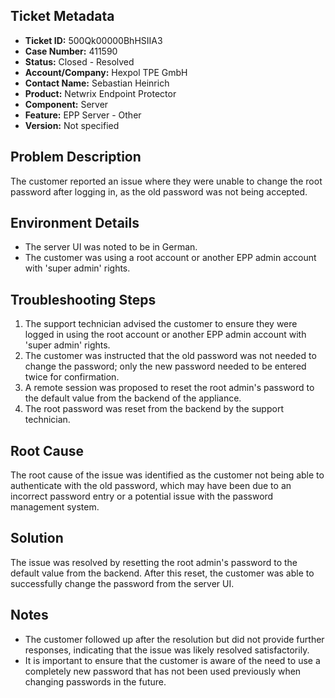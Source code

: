 ## Ticket Metadata
- **Ticket ID:** 500Qk00000BhHSIIA3
- **Case Number:** 411590
- **Status:** Closed - Resolved
- **Account/Company:** Hexpol TPE GmbH
- **Contact Name:** Sebastian Heinrich
- **Product:** Netwrix Endpoint Protector
- **Component:** Server
- **Feature:** EPP Server - Other
- **Version:** Not specified

## Problem Description
The customer reported an issue where they were unable to change the root password after logging in, as the old password was not being accepted.

## Environment Details
- The server UI was noted to be in German.
- The customer was using a root account or another EPP admin account with 'super admin' rights.

## Troubleshooting Steps
1. The support technician advised the customer to ensure they were logged in using the root account or another EPP admin account with 'super admin' rights.
2. The customer was instructed that the old password was not needed to change the password; only the new password needed to be entered twice for confirmation.
3. A remote session was proposed to reset the root admin's password to the default value from the backend of the appliance.
4. The root password was reset from the backend by the support technician.

## Root Cause
The root cause of the issue was identified as the customer not being able to authenticate with the old password, which may have been due to an incorrect password entry or a potential issue with the password management system.

## Solution
The issue was resolved by resetting the root admin's password to the default value from the backend. After this reset, the customer was able to successfully change the password from the server UI.

## Notes
- The customer followed up after the resolution but did not provide further responses, indicating that the issue was likely resolved satisfactorily.
- It is important to ensure that the customer is aware of the need to use a completely new password that has not been used previously when changing passwords in the future.